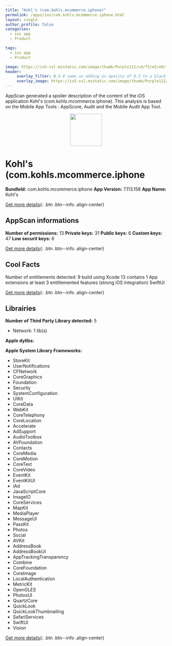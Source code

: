 ```yaml
---
title: "Kohl's (com.kohls.mcommerce.iphone)"
permalink: /apps/ios/com.kohls.mcommerce.iphone.html
layout: single
author_profile: false
categories: 
  - ios app 
  - Product 

tags: 
  - ios app 
  - Product 

image: https://is5-ssl.mzstatic.com/image/thumb/Purple112/v4/f3/e5/e0/f3e5e069-8b6f-22c8-7fd3-fe4ac78b99e6/AppIcon-HolidayGreen-0-1x_U007emarketing-0-5-0-P3-85-220.png/512x512bb.jpg
header: 
     overlay_filter: 0.5 # same as adding an opacity of 0.5 to a black background
     overlay_image: https://is5-ssl.mzstatic.com/image/thumb/Purple112/v4/f3/e5/e0/f3e5e069-8b6f-22c8-7fd3-fe4ac78b99e6/AppIcon-HolidayGreen-0-1x_U007emarketing-0-5-0-P3-85-220.png/512x512bb.jpg
---
```

AppScan generated a spoiler description of the content of the iOS application Kohl's (com.kohls.mcommerce.iphone). This analysis is based on the Mobile App Tools : AppScore, Audit and the Mobile Audit App Tool.

  
  
<div style="text-align: center;"><img src="https://is5-ssl.mzstatic.com/image/thumb/Purple112/v4/f3/e5/e0/f3e5e069-8b6f-22c8-7fd3-fe4ac78b99e6/AppIcon-HolidayGreen-0-1x_U007emarketing-0-5-0-P3-85-220.png/512x512bb.jpg" width="100" height="100"></div>  
  
# Kohl's (com.kohls.mcommerce.iphone

**BundleId:** com.kohls.mcommerce.iphone
**App Version:** 7.113.158
**App Name:** Kohl's


[Get more details](/pricing.html){: .btn .btn--info .align-center}  
  
## AppScan informations 

**Number of permissions:** 13
**Private keys:** 31
**Public keys:** 6
**Custom keys:** 47
**Low securit keys:** 6
  
[Get more details](/pricing.html){: .btn .btn--info .align-center}

## Cool Facts

Number of entitlements detected: 9
build using Xcode 13
contains 1 App extensions
at least 3 entitlemented features (strong iOS integration)
SwiftUI
  
[Get more details](/pricing.html){: .btn .btn--info .align-center}

## Librairies 
**Number of Third Party Library detected:** 5
- Network: 1 lib(s)

**Apple dylibs:**


**Apple System Library Frameworks:**
- StoreKit
- UserNotifications
- CFNetwork
- CoreGraphics
- Foundation
- Security
- SystemConfiguration
- UIKit
- CoreData
- WebKit
- CoreTelephony
- CoreLocation
- Accelerate
- AdSupport
- AudioToolbox
- AVFoundation
- Contacts
- CoreMedia
- CoreMotion
- CoreText
- CoreVideo
- EventKit
- EventKitUI
- iAd
- JavaScriptCore
- ImageIO
- CoreServices
- MapKit
- MediaPlayer
- MessageUI
- PassKit
- Photos
- Social
- AVKit
- AddressBook
- AddressBookUI
- AppTrackingTransparency
- Combine
- CoreFoundation
- CoreImage
- LocalAuthentication
- MetricKit
- OpenGLES
- PhotosUI
- QuartzCore
- QuickLook
- QuickLookThumbnailing
- SafariServices
- SwiftUI
- Vision


  
[Get more details](/pricing.html){: .btn .btn--info .align-center}

